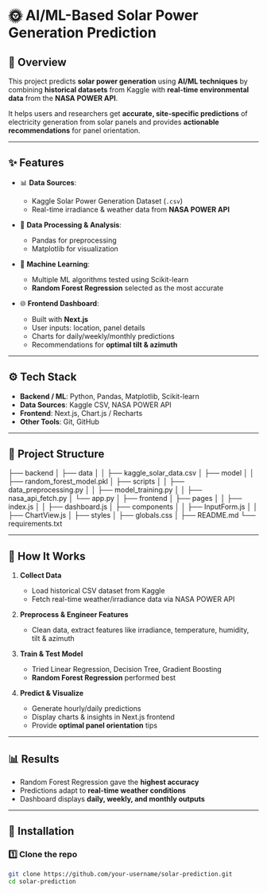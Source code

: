 # 🌞 AI/ML-Based Solar Power Generation Prediction  

## 📌 Overview  
This project predicts **solar power generation** using **AI/ML techniques** by combining **historical datasets** from Kaggle with **real-time environmental data** from the **NASA POWER API**.  

It helps users and researchers get **accurate, site-specific predictions** of electricity generation from solar panels and provides **actionable recommendations** for panel orientation.  

---

## ✨ Features  
- 📊 **Data Sources**:  
  - Kaggle Solar Power Generation Dataset (`.csv`)  
  - Real-time irradiance & weather data from **NASA POWER API**  

- 🔬 **Data Processing & Analysis**:  
  - Pandas for preprocessing  
  - Matplotlib for visualization  

- 🤖 **Machine Learning**:  
  - Multiple ML algorithms tested using Scikit-learn  
  - **Random Forest Regression** selected as the most accurate  

- 🌐 **Frontend Dashboard**:  
  - Built with **Next.js**  
  - User inputs: location, panel details  
  - Charts for daily/weekly/monthly predictions  
  - Recommendations for **optimal tilt & azimuth**  

---

## ⚙️ Tech Stack  
- **Backend / ML**: Python, Pandas, Matplotlib, Scikit-learn  
- **Data Sources**: Kaggle CSV, NASA POWER API  
- **Frontend**: Next.js, Chart.js / Recharts  
- **Other Tools**: Git, GitHub  

---

## 📂 Project Structure  
├── backend
│ ├── data
│ │ ├── kaggle_solar_data.csv
│ ├── model
│ │ ├── random_forest_model.pkl
│ ├── scripts
│ │ ├── data_preprocessing.py
│ │ ├── model_training.py
│ │ ├── nasa_api_fetch.py
│ └── app.py
│
├── frontend
│ ├── pages
│ │ ├── index.js
│ │ ├── dashboard.js
│ ├── components
│ │ ├── InputForm.js
│ │ ├── ChartView.js
│ ├── styles
│ ├── globals.css
│
├── README.md
└── requirements.txt


---

## 🚀 How It Works  
1. **Collect Data**  
   - Load historical CSV dataset from Kaggle  
   - Fetch real-time weather/irradiance data via NASA POWER API  

2. **Preprocess & Engineer Features**  
   - Clean data, extract features like irradiance, temperature, humidity, tilt & azimuth  

3. **Train & Test Model**  
   - Tried Linear Regression, Decision Tree, Gradient Boosting  
   - **Random Forest Regression** performed best  

4. **Predict & Visualize**  
   - Generate hourly/daily predictions  
   - Display charts & insights in Next.js frontend  
   - Provide **optimal panel orientation** tips  

---

## 📊 Results  
- Random Forest Regression gave the **highest accuracy**  
- Predictions adapt to **real-time weather conditions**  
- Dashboard displays **daily, weekly, and monthly outputs**  

---

## 🔧 Installation  

### 1️⃣ Clone the repo  
```bash
git clone https://github.com/your-username/solar-prediction.git
cd solar-prediction

